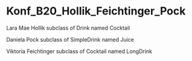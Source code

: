 # Konf_B20_Hollik_Feichtinger_Pock
Lara Mae Hollik subclass of Drink named Cocktail

Daniela Pock subclass of SimpleDrink named Juice

Viktoria Feichtinger subclass of Cocktail named LongDrink
